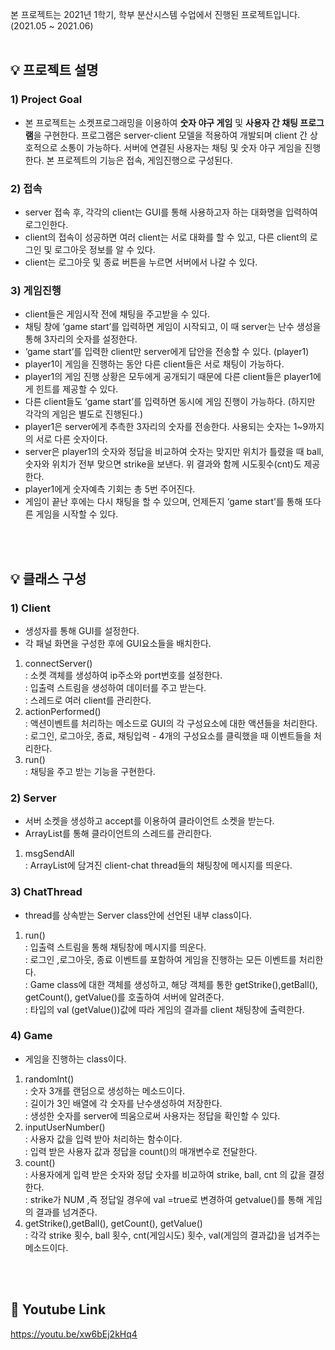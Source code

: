 본 프로젝트는 2021년 1학기, 학부 분산시스템 수업에서 진행된 프로젝트입니다. (2021.05 ~ 2021.06)
<br/>
<br/>

## 💡 프로젝트 설명

### 1) Project Goal
- 본 프로젝트는 소켓프로그래밍을 이용하여 **숫자 야구 게임** 및 **사용자 간 채팅 프로그램**을 구현한다.
프로그램은 server-client 모델을 적용하여 개발되며 client 간 상호적으로 소통이 가능하다.
서버에 연결된 사용자는 채팅 및 숫자 야구 게임을 진행한다. 본 프로젝트의 기능은 접속, 게임진행으로 구성된다.

### 2) 접속
- server 접속 후, 각각의 client는 GUI를 통해 사용하고자 하는 대화명을 입력하여 로그인한다.
- client의 접속이 성공하면 여러 client는 서로 대화를 할 수 있고, 다른 client의 로그인 및 로그아웃 정보를 알 수 있다.
- client는 로그아웃 및 종료 버튼을 누르면 서버에서 나갈 수 있다.

### 3) 게임진행
- client들은 게임시작 전에 채팅을 주고받을 수 있다.
- 채팅 창에 ‘game start’를 입력하면 게임이 시작되고, 이 때 server는 난수 생성을 통해 3자리의 숫자를 설정한다.
- ‘game start’를 입력한 client만 server에게 답안을 전송할 수 있다. (player1)
- player1이 게임을 진행하는 동안 다른 client들은 서로 채팅이 가능하다.
- player1의 게임 진행 상황은 모두에게 공개되기 때문에 다른 client들은 player1에게 힌트를 제공할 수 있다.
- 다른 client들도 ‘game start’를 입력하면 동시에 게임 진행이 가능하다. (하지만 각각의 게임은 별도로 진행된다.)
- player1은 server에게 추측한 3자리의 숫자를 전송한다. 사용되는 숫자는 1~9까지의 서로 다른 숫자이다.
- server은 player1의 숫자와 정답을 비교하여 숫자는 맞지만 위치가 틀렸을 때 ball, 숫자와 위치가 전부 맞으면 strike을 보낸다. 위 결과와 함께 시도횟수(cnt)도 제공한다.
- player1에게 숫자예측 기회는 총 5번 주어진다.
- 게임이 끝난 후에는 다시 채팅을 할 수 있으며, 언제든지 ‘game start’를 통해 또다른 게임을 시작할 수 있다.

<br/>
<br/>

## 💡 클래스 구성

### 1) Client
- 생성자를 통해 GUI를 설정한다.
- 각 패널 화면을 구성한 후에 GUI요소들을 배치한다.
1) connectServer() <br>
: 소켓 객체를 생성하여 ip주소와 port번호를 설정한다. <br> 
: 입출력 스트림을 생성하여 데이터를 주고 받는다.<br>
: 스레드로 여러 client를 관리한다. <br>
2) actionPerformed() <br>
: 액션이벤트를 처리하는 메소드로 GUI의 각 구성요소에 대한 액션들을 처리한다. <br>
: 로그인, 로그아웃, 종료, 채팅입력 - 4개의 구성요소를 클릭했을 때 이벤트들을 처리한다.
3) run() <br>
: 채팅을 주고 받는 기능을 구현한다.

### 2) Server
- 서버 소켓을 생성하고 accept를 이용하여 클라이언트 소켓을 받는다.
- ArrayList를 통해 클라이언트의 스레드를 관리한다.
1) msgSendAll <br>
: ArrayList에 담겨진 client-chat thread들의 채팅창에 메시지를 띄운다.

### 3) ChatThread
- thread를 상속받는 Server class안에 선언된 내부 class이다.
1) run() <br>
: 입출력 스트림을 통해 채팅창에 메시지를 띄운다. <br>
: 로그인 ,로그아웃, 종료 이벤트를 포함하여 게임을 진행하는 모든 이벤트를 처리한다. <br>
: Game class에 대한 객체를 생성하고, 해당 객체를 통한 getStrike(),getBall(), getCount(), getValue()를 호출하여 서버에 알려준다. <br>
: 타입의 val (getValue())값에 따라 게임의 결과를 client 채팅창에 출력한다.

### 4) Game
- 게임을 진행하는 class이다.
1) randomInt() <br>
: 숫자 3개를 랜덤으로 생성하는 메소드이다. <br>
: 길이가 3인 배열에 각 숫자를 난수생성하여 저장한다. <br>
: 생성한 숫자를 server에 띄움으로써 사용자는 정답을 확인할 수 있다. 
2) inputUserNumber() <br>
: 사용자 값을 입력 받아 처리하는 함수이다. <br>
: 입력 받은 사용자 값과 정답을 count()의 매개변수로 전달한다.
3) count() <br>
: 사용자에게 입력 받은 숫자와 정답 숫자를 비교하여 strike, ball, cnt 의 값을 결정한다. <br>
: strike가 NUM ,즉 정답일 경우에 val =true로 변경하여 getvalue()를 통해 게임의 결과를 넘겨준다.
4) getStrike(),getBall(), getCount(), getValue() <br>
: 각각 strike 횟수, ball 횟수, cnt(게임시도) 횟수, val(게임의 결과값)을 넘겨주는 메소드이다.

<br/>
<br/>


## 🔗 Youtube Link
https://youtu.be/xw6bEj2kHq4
<br/>
<br/>

